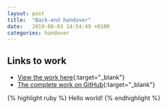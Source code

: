 ```yaml
---
layout: post
title:  "Back-end handover"
date:   2019-06-03 14:54:49 +0100
categories: handover
---
```


## Links to work
* [View the work here](https://iati-export-api01.herokuapp.com/){:target="_blank"}  
* [The complete work on GitHub](https://github.com/digi2al/IATI-export-API){:target="_blank"} 

{% highlight ruby %}
Hello world!
{% endhighlight %}

